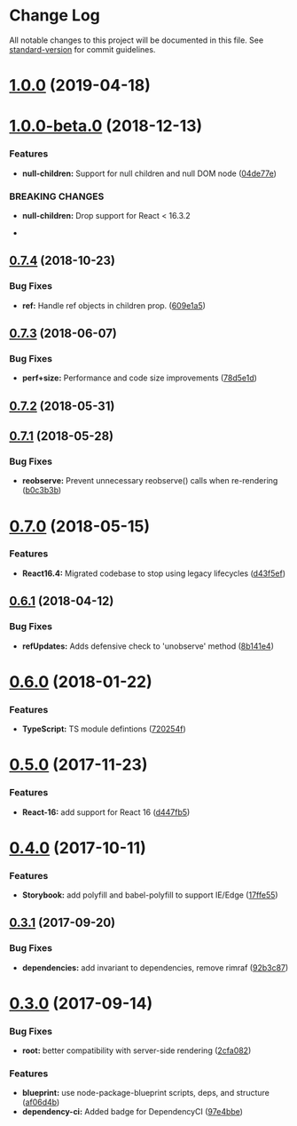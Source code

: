 # Change Log

All notable changes to this project will be documented in this file. See [standard-version](https://github.com/conventional-changelog/standard-version) for commit guidelines.

<a name="1.0.0"></a>
# [1.0.0](https://github.com/researchgate/react-intersection-observer/compare/v1.0.0-beta.0...v1.0.0) (2019-04-18)



<a name="1.0.0-beta.0"></a>
# [1.0.0-beta.0](https://github.com/researchgate/react-intersection-observer/compare/v0.7.4...v1.0.0-beta.0) (2018-12-13)


### Features

* **null-children:** Support for null children and null DOM node ([04de77e](https://github.com/researchgate/react-intersection-observer/commit/04de77e))


### BREAKING CHANGES

* **null-children:** Drop support for React < 16.3.2

-



<a name="0.7.4"></a>
## [0.7.4](https://github.com/researchgate/react-intersection-observer/compare/v0.7.3...v0.7.4) (2018-10-23)


### Bug Fixes

* **ref:** Handle ref objects in children prop. ([609e1a5](https://github.com/researchgate/react-intersection-observer/commit/609e1a5))



<a name="0.7.3"></a>
## [0.7.3](https://github.com/researchgate/react-intersection-observer/compare/v0.7.2...v0.7.3) (2018-06-07)


### Bug Fixes

* **perf+size:** Performance and code size improvements ([78d5e1d](https://github.com/researchgate/react-intersection-observer/commit/78d5e1d))



<a name="0.7.2"></a>
## [0.7.2](https://github.com/researchgate/react-intersection-observer/compare/v0.7.1...v0.7.2) (2018-05-31)



<a name="0.7.1"></a>
## [0.7.1](https://github.com/researchgate/react-intersection-observer/compare/v0.7.0...v0.7.1) (2018-05-28)


### Bug Fixes

* **reobserve:** Prevent unnecessary reobserve() calls when re-rendering ([b0c3b3b](https://github.com/researchgate/react-intersection-observer/commit/b0c3b3b))



<a name="0.7.0"></a>
# [0.7.0](https://github.com/researchgate/react-intersection-observer/compare/v0.6.1...v0.7.0) (2018-05-15)


### Features

* **React16.4:** Migrated codebase to stop using legacy lifecycles ([d43f5ef](https://github.com/researchgate/react-intersection-observer/commit/d43f5ef))



<a name="0.6.1"></a>
## [0.6.1](https://github.com/researchgate/react-intersection-observer/compare/v0.6.0...v0.6.1) (2018-04-12)


### Bug Fixes

* **refUpdates:** Adds defensive check to 'unobserve' method ([8b141e4](https://github.com/researchgate/react-intersection-observer/commit/8b141e4))



<a name="0.6.0"></a>
# [0.6.0](https://github.com/researchgate/react-intersection-observer/compare/v0.5.0...v0.6.0) (2018-01-22)


### Features

* **TypeScript:** TS module defintions ([720254f](https://github.com/researchgate/react-intersection-observer/commit/720254f))



<a name="0.5.0"></a>
# [0.5.0](https://github.com/researchgate/react-intersection-observer/compare/v0.4.0...v0.5.0) (2017-11-23)


### Features

* **React-16:** add support for React 16 ([d447fb5](https://github.com/researchgate/react-intersection-observer/commit/d447fb5))



<a name="0.4.0"></a>
# [0.4.0](https://github.com/researchgate/react-intersection-observer/compare/v0.3.1...v0.4.0) (2017-10-11)


### Features

* **Storybook:** add polyfill and babel-polyfill to support IE/Edge ([17ffe55](https://github.com/researchgate/react-intersection-observer/commit/17ffe55))



<a name="0.3.1"></a>
## [0.3.1](https://github.com/researchgate/react-intersection-observer/compare/v0.3.0...v0.3.1) (2017-09-20)


### Bug Fixes

* **dependencies:** add invariant to dependencies, remove rimraf ([92b3c87](https://github.com/researchgate/react-intersection-observer/commit/92b3c87))



<a name="0.3.0"></a>
# [0.3.0](https://github.com/researchgate/react-intersection-observer/compare/v0.2.0...v0.3.0) (2017-09-14)


### Bug Fixes

* **root:** better compatibility with server-side rendering ([2cfa082](https://github.com/researchgate/react-intersection-observer/commit/2cfa082))


### Features

* **blueprint:** use node-package-blueprint scripts, deps, and structure ([af06d4b](https://github.com/researchgate/react-intersection-observer/commit/af06d4b))
* **dependency-ci:** Added badge for DependencyCI ([97e4bbe](https://github.com/researchgate/react-intersection-observer/commit/97e4bbe))
